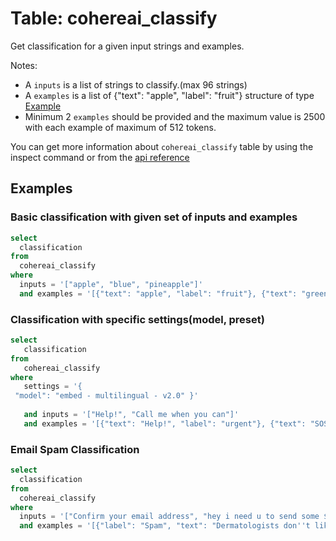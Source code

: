 # Table: cohereai_classify

Get classification for a given input strings and examples.

Notes:
* A `inputs` is a list of strings to classify.(max 96 strings)
* A `examples` is a list of {"text": "apple", "label": "fruit"} structure of type [Example](https://docs.cohere.com/reference/classify)
* Minimum 2 `examples` should be provided and the maximum value is 2500 with each example of maximum of 512 tokens.

You can get more information about `cohereai_classify` table by using the inspect command or from the [api reference](https://docs.cohere.com/reference/classify)

## Examples

### Basic classification with given set of inputs and examples

```sql
select
  classification
from
  cohereai_classify
where
  inputs = '["apple", "blue", "pineapple"]'
  and examples = '[{"text": "apple", "label": "fruit"}, {"text": "green", "label": "color"}, {"text": "grapes", "label": "fruit"}, {"text": "purple", "label": "color"}]'
```

### Classification with specific settings(model, preset)

```sql
select
   classification
from
   cohereai_classify
where
   settings = '{
 "model": "embed - multilingual - v2.0" }'
 
   and inputs = '["Help!", "Call me when you can"]'
   and examples = '[{"text": "Help!", "label": "urgent"}, {"text": "SOS", "label": "urgent"}, {"text": "Call me when you can", "label": "not urgent"}, {"text": "Talk later?", "label": "not urgent"}]'
```

### Email Spam Classification

```sql
select 
  classification 
from 
  cohereai_classify 
where 
  inputs = '["Confirm your email address", "hey i need u to send some $"]' 
  and examples = '[{"label": "Spam", "text": "Dermatologists don''t like her!"}, {"label": "Spam", "text": "Hello, open to this?"}, {"label": "Spam", "text": "I need help please wire me $1000 right now"}, {"label": "Spam", "text": "Hot new investment, don’t miss this!"}, {"label": "Spam", "text": "Nice to know you ;)"}, {"label": "Spam", "text": "Please help me?"}, {"label": "Not spam", "text": "Your parcel will be delivered today"}, {"label": "Not spam", "text": "Review changes to our Terms and Conditions"}, {"label": "Not spam", "text": "Weekly sync notes"}, {"label": "Not spam", "text": "Re: Follow up from today’s meeting"}, {"label": "Not spam", "text": "Pre-read for tomorrow"}]'
```
